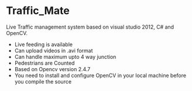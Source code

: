 Traffic_Mate
============

Live Traffic management system based on visual studio 2012, C# and OpenCV.

* Live feeding is available
* Can upload videos in .avi format
* Can handle maximum upto 4 way junction
* Pedestrians are Counted
* Based on Opencv version 2.4.7
* You need to install and configure OpenCV in your local machine before you compile the source

